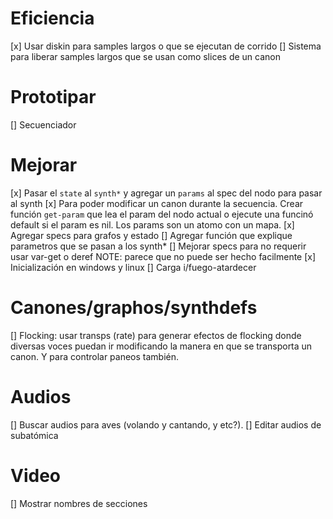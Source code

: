 # Eficiencia
[x] Usar diskin para samples largos o que se ejecutan de corrido
[] Sistema para liberar samples largos que se usan como slices de un canon

# Prototipar
[] Secuenciador

# Mejorar
[x] Pasar el `state` al `synth*` y agregar un `params` al spec del nodo para pasar al synth
[x] Para poder modificar un canon durante la secuencia. Crear función `get-param` que lea el param del nodo actual o ejecute una funcinó default si el param es nil. Los params son un atomo con un mapa.
[x] Agregar specs para grafos y estado
[] Agregar función que explique parametros que se pasan a los synth*
[] Mejorar specs para no requerir usar var-get o deref NOTE: parece que no puede ser hecho facilmente
[x] Inicialización en windows y linux
[] Carga i/fuego-atardecer


# Canones/graphos/synthdefs
[] Flocking: usar transps (rate) para generar efectos de flocking donde diversas voces puedan ir modificando la manera en que se transporta un canon. Y para controlar paneos también.


# Audios
[] Buscar audios para aves (volando y cantando, y etc?).
[] Editar audios de subatómica

# Video
[] Mostrar nombres de secciones

